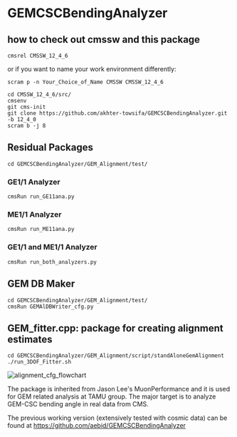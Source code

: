 # GEMCSCBendingAnalyzer

## how to check out cmssw and this package
```
cmsrel CMSSW_12_4_6 
```
or if you want to name your work environment differently: 

```scram p -n Your_Choice_of_Name CMSSW CMSSW_12_4_6```

```
cd CMSSW_12_4_6/src/
cmsenv
git cms-init
git clone https://github.com/akhter-towsifa/GEMCSCBendingAnalyzer.git -b 12_4_0
scram b -j 8
```

## Residual Packages
```
cd GEMCSCBendingAnalyzer/GEM_Alignment/test/
```
### GE1/1 Analyzer
```
cmsRun run_GE11ana.py
```
### ME1/1 Analyzer
```
cmsRun run_ME11ana.py
```
### GE1/1 and ME1/1 Analyzer
```
cmsRun run_both_analyzers.py
```
## GEM DB Maker
```
cd GEMCSCBendingAnalyzer/GEM_Alignment/test/
cmsRun GEMAlDBWriter_cfg.py
```
## GEM_fitter.cpp: package for creating alignment estimates
```
cd GEMCSCBendingAnalyzer/GEM_Alignment/script/standAloneGemAlignment
./run_3DOF_Fitter.sh
```
![alignment_cfg_flowchart](https://github.com/akhter-towsifa/GEMCSCBendingAnalyzer/assets/51368122/e4141fa9-64f3-4be7-b0d0-6a545466a1dd)




The package is inherited from Jason Lee's MuonPerformance and it is used for GEM related analysis at TAMU group. The major target is to analyze GEM-CSC bending angle in real data from CMS.

The previous working version (extensively tested with cosmic data) can be found at https://github.com/aebid/GEMCSCBendingAnalyzer

